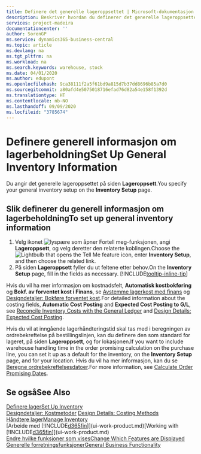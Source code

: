 ```yaml
---
title: Definere det generelle lageroppsettet | Microsoft-dokumentasjon
description: Beskriver hvordan du definerer det generelle lageroppsettet, for eksempel nummerserier og lokasjoner, slik at du for eksempel kan administrere lageret og varene.
services: project-madeira
documentationcenter: ''
author: SorenGP
ms.service: dynamics365-business-central
ms.topic: article
ms.devlang: na
ms.tgt_pltfrm: na
ms.workload: na
ms.search.keywords: warehouse, stock
ms.date: 04/01/2020
ms.author: edupont
ms.openlocfilehash: 9ca38111f2a5f61bd9a815d7b37dd8696b85a7d0
ms.sourcegitcommit: a80afd4e5075018716efad76d82a54e158f1392d
ms.translationtype: HT
ms.contentlocale: nb-NO
ms.lasthandoff: 09/09/2020
ms.locfileid: "3785674"
---
```

# <a name="set-up-general-inventory-information"></a><span data-ttu-id="56480-103">Definere generell informasjon om lagerbeholdning</span><span class="sxs-lookup"><span data-stu-id="56480-103">Set Up General Inventory Information</span></span>
<span data-ttu-id="56480-104">Du angir det generelle lageroppsettet på siden **Lageroppsett**.</span><span class="sxs-lookup"><span data-stu-id="56480-104">You specify your general inventory setup on the **Inventory Setup** page.</span></span>

## <a name="to-set-up-general-inventory-information"></a><span data-ttu-id="56480-105">Slik definerer du generell informasjon om lagerbeholdning</span><span class="sxs-lookup"><span data-stu-id="56480-105">To set up general inventory information</span></span>
1. <span data-ttu-id="56480-106">Velg ikonet ![lyspære som åpner Fortell meg-funksjonen](media/ui-search/search_small.png "Fortell hva du vil gjøre"), angi **Lageroppsett**, og velg deretter den relaterte koblingen.</span><span class="sxs-lookup"><span data-stu-id="56480-106">Choose the ![Lightbulb that opens the Tell Me feature](media/ui-search/search_small.png "Tell me what you want to do") icon, enter **Inventory Setup**, and then choose the related link.</span></span>
2. <span data-ttu-id="56480-107">På siden **Lageroppsett** fyller du ut feltene etter behov.</span><span class="sxs-lookup"><span data-stu-id="56480-107">On the **Inventory Setup** page, fill in the fields as necessary.</span></span> [!INCLUDE[tooltip-inline-tip](includes/tooltip-inline-tip_md.md)]

<span data-ttu-id="56480-108">Hvis du vil ha mer informasjon om kostnadsfelt, **Automatisk kostbokføring** og **Bokf. av forventet kost i Finans**, se [Avstemme lagerkost med finans](finance-how-to-post-inventory-costs-to-the-general-ledger.md) og [Designdetaljer: Bokføre forventet kost](design-details-expected-cost-posting.md).</span><span class="sxs-lookup"><span data-stu-id="56480-108">For detailed information about the costing fields, **Automatic Cost Posting** and **Expected Cost Posting to G/L**, see [Reconcile Inventory Costs with the General Ledger](finance-how-to-post-inventory-costs-to-the-general-ledger.md) and [Design Details: Expected Cost Posting](design-details-expected-cost-posting.md).</span></span>

<span data-ttu-id="56480-109">Hvis du vil at inngående lagerhåndteringstid skal tas med i beregningen av ordrebekreftelse på bestillingslinjen, kan du definere den som standard for lageret, på siden **Lageroppsett**, og for lokasjonen.</span><span class="sxs-lookup"><span data-stu-id="56480-109">If you want to include warehouse handling time in the order promising calculation on the purchase line, you can set it up as a default for the inventory, on the **Inventory Setup** page, and for your location.</span></span> <span data-ttu-id="56480-110">Hvis du vil ha mer informasjon, kan du se [Beregne ordrebekreftelsesdatoer](sales-how-to-calculate-order-promising-dates.md).</span><span class="sxs-lookup"><span data-stu-id="56480-110">For more information, see [Calculate Order Promising Dates](sales-how-to-calculate-order-promising-dates.md).</span></span>  

## <a name="see-also"></a><span data-ttu-id="56480-111">Se også</span><span class="sxs-lookup"><span data-stu-id="56480-111">See Also</span></span>
[<span data-ttu-id="56480-112">Definere lager</span><span class="sxs-lookup"><span data-stu-id="56480-112">Set Up Inventory</span></span>](inventory-setup-inventory.md)  
<span data-ttu-id="56480-113">[Designdetaljer: Kostmetoder](design-details-costing-methods.md)  </span><span class="sxs-lookup"><span data-stu-id="56480-113">[Design Details: Costing Methods](design-details-costing-methods.md)  </span></span>  
[<span data-ttu-id="56480-114">Håndtere lager</span><span class="sxs-lookup"><span data-stu-id="56480-114">Manage Inventory</span></span>](inventory-manage-inventory.md)  
<span data-ttu-id="56480-115">[Arbeide med [!INCLUDE[d365fin](includes/d365fin_md.md)]](ui-work-product.md)</span><span class="sxs-lookup"><span data-stu-id="56480-115">[Working with [!INCLUDE[d365fin](includes/d365fin_md.md)]](ui-work-product.md)</span></span>  
[<span data-ttu-id="56480-116">Endre hvilke funksjoner som vises</span><span class="sxs-lookup"><span data-stu-id="56480-116">Change Which Features are Displayed</span></span>](ui-experiences.md)  
[<span data-ttu-id="56480-117">Generelle forretningsfunksjoner</span><span class="sxs-lookup"><span data-stu-id="56480-117">General Business Functionality</span></span>](ui-across-business-areas.md)
